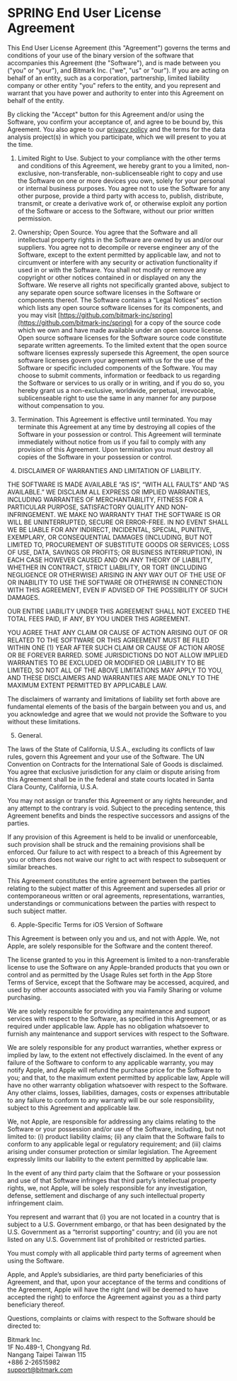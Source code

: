 # SPRING End User License Agreement

This End User License Agreement (this "Agreement") governs the terms and conditions of your use of the binary version of the software that accompanies this Agreement (the "Software"), and is made between you ("you" or "your"), and Bitmark Inc. ("we", "us" or "our").  If you are acting on behalf of an entity, such as a corporation, partnership, limited liability company or other entity "you" refers to the entity, and you represent and warrant that you have power and authority to enter into this Agreement on behalf of the entity.  

By clicking the "Accept" button for this Agreement and/or using the Software, you confirm your acceptance of, and agree to be bound by, this Agreement.  You also agree to our [privacy policy](https://github.com/bitmark-inc/spring/blob/master/privacy-policy.md) and the terms for the data analysis project(s) in which you participate, which we will present to you at the time.

1. Limited Right to Use.  Subject to your compliance with the other terms and conditions of this Agreement, we hereby grant to you a limited, non-exclusive, non-transferable, non-sublicenseable right to copy and use the Software on one or more devices you own, solely for your personal or internal business purposes.  You agree not to use the Software for any other purpose, provide a third party with access to, publish, distribute, transmit, or create a derivative work of, or otherwise exploit any portion of the Software or access to the Software, without our prior written permission.  

2. Ownership; Open Source.  You agree that the Software and all intellectual property rights in the Software are owned by us and/or our suppliers.  You agree not to decompile or reverse engineer any of the Software, except to the extent permitted by applicable law, and not to circumvent or interfere with any security or activation functionality if used in or with the Software.  You shall not modify or remove any copyright or other notices contained in or displayed on any the Software. We reserve all rights not specifically granted above, subject to any separate open source software licenses in the Software or components thereof. The Software contains a “Legal Notices” section which lists any open source software licenses for its components, and you may visit [https://github.com/bitmark-inc/spring](https://github.com/bitmark-inc/spring) for a copy of the source code which we own and have made available  under an open source license.  Open source software licenses for the Software source code constitute separate written agreements. To the limited extent that the open source software licenses expressly supersede this Agreement, the open source software licenses govern your agreement with us for the use of the Software or specific included components of the Software. You may choose to submit comments, information or feedback to us regarding the Software or services to us orally or in writing, and if you do so, you hereby grant us a non-exclusive, worldwide, perpetual, irrevocable, sublicenseable right to use the same in any manner for any purpose without compensation to you. 

3.	Termination.  This Agreement is effective until terminated. You may terminate this Agreement at any time by destroying all copies of the Software in your possession or control. This Agreement will terminate immediately without notice from us if you fail to comply with any provision of this Agreement. Upon termination you must destroy all copies of the Software in your possession or control.

4. DISCLAIMER OF WARRANTIES AND LIMITATION OF LIABILITY.  

THE SOFTWARE IS MADE AVAILABLE “AS IS”, “WITH ALL FAULTS” AND “AS AVAILABLE.”  WE DISCLAIM ALL EXPRESS OR IMPLIED WARRANTIES, INCLUDING WARRANTIES OF MERCHANTABILITY, FITNESS FOR A PARTICULAR PURPOSE, SATISFACTORY QUALITY AND NON-INFRINGEMENT.  WE MAKE NO WARRANTY THAT THE SOFTWARE IS OR WILL BE UNINTERRUPTED, SECURE OR ERROR-FREE.  IN NO EVENT SHALL WE BE LIABLE FOR ANY INDIRECT, INCIDENTAL, SPECIAL, PUNITIVE, EXEMPLARY, OR CONSEQUENTIAL DAMAGES (INCLUDING, BUT NOT LIMITED TO, PROCUREMENT OF SUBSTITUTE GOODS OR SERVICES; LOSS OF USE, DATA, SAVINGS OR PROFITS; OR BUSINESS INTERRUPTION), IN EACH CASE HOWEVER CAUSED AND ON ANY THEORY OF LIABILITY, WHETHER IN CONTRACT, STRICT LIABILITY, OR TORT (INCLUDING NEGLIGENCE OR OTHERWISE) ARISING IN ANY WAY OUT OF THE USE OF OR INABILITY TO USE THE SOFTWARE OR OTHERWISE IN CONNECTION WITH THIS AGREEMENT, EVEN IF ADVISED OF THE POSSIBILITY OF SUCH DAMAGES.  

OUR ENTIRE LIABILITY UNDER THIS AGREEMENT SHALL NOT EXCEED THE TOTAL FEES PAID, IF ANY, BY YOU UNDER THIS AGREEMENT.  

YOU AGREE THAT ANY CLAIM OR CAUSE OF ACTION ARISING OUT OF OR RELATED TO THE SOFTWARE OR THIS AGREEMENT MUST BE FILED WITHIN ONE (1) YEAR AFTER SUCH CLAIM OR CAUSE OF ACTION AROSE OR BE FOREVER BARRED. SOME JURISDICTIONS DO NOT ALLOW IMPLIED WARRANTIES TO BE EXCLUDED OR MODIFIED OR LIABILITY TO BE LIMITED, SO NOT ALL OF THE ABOVE LIMITATIONS MAY APPLY TO YOU, AND THESE DISCLAIMERS AND WARRANTIES ARE MADE ONLY TO THE MAXIMUM EXTENT PERMITTED BY APPLICABLE LAW. 

The disclaimers of warranty and limitations of liability set forth above are fundamental elements of the basis of the bargain between you and us, and you acknowledge and agree that we would not provide the Software to you without these limitations.

5. General.  

The laws of the State of California, U.S.A., excluding its conflicts of law rules, govern this Agreement and your use of the Software.  The UN Convention on Contracts for the International Sale of Goods is disclaimed.  You agree that exclusive jurisdiction for any claim or dispute arising from this Agreement shall be in the federal and state courts located in Santa Clara County, California, U.S.A.  

You may not assign or transfer this Agreement or any rights hereunder, and any attempt to the contrary is void.   Subject to the preceding sentence, this Agreement benefits and binds the respective successors and assigns of the parties.  

If any provision of this Agreement is held to be invalid or unenforceable, such provision shall be struck and the remaining provisions shall be enforced. Our failure to act with respect to a breach of this Agreement by you or others does not waive our right to act with respect to subsequent or similar breaches. 

This Agreement constitutes the entire agreement between the parties relating to the subject matter of this Agreement and supersedes all prior or contemporaneous written or oral agreements, representations, warranties, understandings or communications between the parties with respect to such subject matter.  

6. Apple-Specific Terms for iOS Version of Software 

This Agreement  is between only you and us, and not with Apple.  We, not Apple, are solely responsible for the Software  and the content thereof. 

The license granted to you in this Agreement is limited to a non-transferable license to use the Software on any Apple-branded products that you own or control and as permitted by the Usage Rules set forth in the App Store Terms of Service, except that the Software  may be accessed, acquired, and used by other accounts associated with you via Family Sharing or volume purchasing.

We are solely responsible for providing any maintenance and support services with respect to the Software, as specified in this Agreement, or as required under applicable law. Apple has no obligation whatsoever to furnish any maintenance and support services with respect to the Software.

We are solely responsible for any product warranties, whether express or implied by law, to the extent not effectively disclaimed. In the event of any failure of the Software  to conform to any applicable warranty, you may notify Apple, and Apple will refund the purchase price for the Software to you; and that, to the maximum extent permitted by applicable law, Apple will have no other warranty obligation whatsoever with respect to the Software. Any other claims, losses, liabilities, damages, costs or expenses attributable to any failure to conform to any warranty will be our sole responsibility, subject to this Agreement and applicable law.

We, not Apple, are responsible for addressing any claims relating to the Software or your  possession and/or use of the Software, including, but not limited to: (i) product liability claims; (ii) any claim that the Software fails to conform to any applicable legal or regulatory requirement; and (iii) claims arising under consumer protection or similar legislation. The Agreement expressly limits our liability to the extent permitted by applicable law.

In the event of any third party claim that the Software  or your possession and use of that Software infringes that third party’s intellectual property rights, we, not Apple, will be solely responsible for any investigation, defense, settlement and discharge of any such intellectual property infringement claim.

You represent and warrant that (i) you are not located in a country that is subject to a U.S. Government embargo, or that has been designated by the U.S. Government as a “terrorist supporting” country; and (ii) you are not listed on any U.S. Government list of prohibited or restricted parties.

You must comply with all applicable third party terms of agreement when using the Software.

Apple, and Apple’s subsidiaries, are third party beneficiaries of this Agreement, and that, upon your acceptance of the terms and conditions of the Agreement, Apple will have the right (and will be deemed to have accepted the right) to enforce the Agreement  against you as a third party beneficiary thereof.

Questions, complaints or claims with respect to the Software should be directed to:

Bitmark Inc.<br/>
1F No.489-1, Chongyang Rd.<br/>
Nangang Taipei Taiwan 115<br/>
+886 2-26515982<br/>
support@bitmark.com
